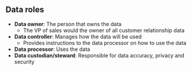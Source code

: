 ## Data roles

- **Data owner**: The person that owns the data
	- The VP of sales would the owner of all customer relationship data
- **Data controller**: Manages how the data will be used
	- Provides instructions to the data processor on how to use the data
- **Data processor**: Uses the data
- **Data custodian/steward**: Responsible for data accuracy, privacy and security